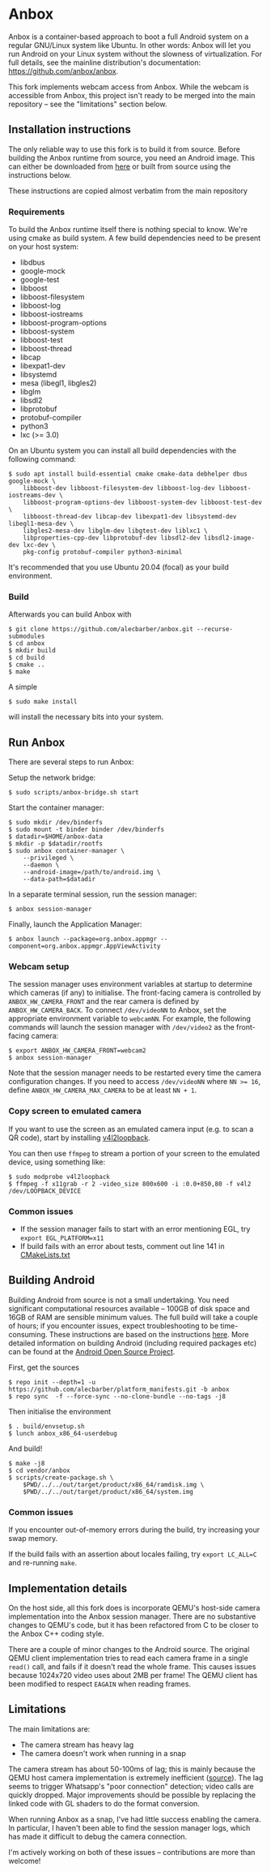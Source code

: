 # Anbox

Anbox is a container-based approach to boot a full Android system on a
regular GNU/Linux system like Ubuntu. In other words: Anbox will let
you run Android on your Linux system without the slowness of
virtualization. For full details, see the mainline distribution's documentation:
<https://github.com/anbox/anbox>.

This fork implements webcam access from Anbox. While the webcam is accessible
from Anbox, this project isn't ready to be merged into the main repository
&ndash; see the "limitations" section below.

## Installation instructions

The only reliable way to use this fork is to build it from source. Before
building the Anbox runtime from source, you need an Android image. This can
either be downloaded from [here](https://drive.google.com/file/d/1zc3uVuu8p2i1DdNYgz6vHlaYn1qLa5Qb/view?usp=sharing)
or built from source using the instructions below.

These instructions are copied almost verbatim from the main repository

### Requirements

To build the Anbox runtime itself there is nothing special to know. We're using
cmake as build system. A few build dependencies need to be present on your host
system:

 * libdbus
 * google-mock
 * google-test
 * libboost
 * libboost-filesystem
 * libboost-log
 * libboost-iostreams
 * libboost-program-options
 * libboost-system
 * libboost-test
 * libboost-thread
 * libcap
 * libexpat1-dev
 * libsystemd
 * mesa (libegl1, libgles2)
 * libglm
 * libsdl2
 * libprotobuf
 * protobuf-compiler
 * python3
 * lxc (>= 3.0)

On an Ubuntu system you can install all build dependencies with the following
command:

```
$ sudo apt install build-essential cmake cmake-data debhelper dbus google-mock \
    libboost-dev libboost-filesystem-dev libboost-log-dev libboost-iostreams-dev \
    libboost-program-options-dev libboost-system-dev libboost-test-dev \
    libboost-thread-dev libcap-dev libexpat1-dev libsystemd-dev libegl1-mesa-dev \
    libgles2-mesa-dev libglm-dev libgtest-dev liblxc1 \
    libproperties-cpp-dev libprotobuf-dev libsdl2-dev libsdl2-image-dev lxc-dev \
    pkg-config protobuf-compiler python3-minimal
```
It's recommended that you use Ubuntu 20.04 (focal) as your build environment.


### Build

Afterwards you can build Anbox with

```
$ git clone https://github.com/alecbarber/anbox.git --recurse-submodules
$ cd anbox
$ mkdir build
$ cd build
$ cmake ..
$ make
```

A simple

```
$ sudo make install
```

will install the necessary bits into your system.

## Run Anbox

There are several steps to run Anbox:

Setup the network bridge:
```
$ sudo scripts/anbox-bridge.sh start
```

Start the container manager:
```
$ sudo mkdir /dev/binderfs
$ sudo mount -t binder binder /dev/binderfs
$ datadir=$HOME/anbox-data
$ mkdir -p $datadir/rootfs
$ sudo anbox container-manager \
    --privileged \
    --daemon \
    --android-image=/path/to/android.img \
    --data-path=$datadir
```

In a separate terminal session, run the session manager:
```
$ anbox session-manager
```

Finally, launch the Application Manager:
```
$ anbox launch --package=org.anbox.appmgr --component=org.anbox.appmgr.AppViewActivity
```

### Webcam setup

The session manager uses environment variables at startup to determine which
cameras (if any) to initialise. The front-facing camera is controlled by
`ANBOX_HW_CAMERA_FRONT` and the rear camera is defined by
`ANBOX_HW_CAMERA_BACK`. To connect `/dev/videoNN` to Anbox, set the appropriate
environment variable to `webcamNN`. For example, the following commands will
launch the session manager with `/dev/video2` as the front-facing camera:

```
$ export ANBOX_HW_CAMERA_FRONT=webcam2
$ anbox session-manager
```

Note that the session manager needs to be restarted every time the camera
configuration changes. If you need to access `/dev/videoNN` where `NN >= 16`,
define `ANBOX_HW_CAMERA_MAX_CAMERA` to be at least `NN + 1`.

### Copy screen to emulated camera

If you want to use the screen as an emulated camera input (e.g. to scan a QR
code), start by installing [v4l2loopback](https://github.com/umlaeute/v4l2loopback/).

You can then use `ffmpeg` to stream a portion of your screen to the emulated
device, using something like:

```
$ sudo modprobe v4l2loopback
$ ffmpeg -f x11grab -r 2 -video_size 800x600 -i :0.0+850,80 -f v4l2 /dev/LOOPBACK_DEVICE
```

### Common issues

* If the session manager fails to start with an error mentioning EGL, try `export EGL_PLATFORM=x11` 
* If build fails with an error about tests, comment out line 141 in [CMakeLists.txt](https://github.com/alecbarber/anbox/blob/master/CMakeLists.txt#L141)

## Building Android

Building Android from source is not a small undertaking. You need significant
computational resources available &ndash; 100GB of disk space and 16GB of
RAM are sensible minimum values. The full build will take a couple of hours;
if you encounter issues, expect troubleshooting to be time-consuming. These
instructions are based on the instructions [here](https://github.com/anbox/anbox/blob/master/docs/build-android.md).
More detailed information on building Android (including required packages etc)
can be found at the [Android Open Source Project](https://source.android.com/setup/build/requirements).

First, get the sources
```
$ repo init --depth=1 -u https://github.com/alecbarber/platform_manifests.git -b anbox
$ repo sync  -f --force-sync --no-clone-bundle --no-tags -j8
```

Then initialise the environment
```
$ . build/envsetup.sh
$ lunch anbox_x86_64-userdebug
```

And build!
```
$ make -j8
$ cd vendor/anbox
$ scripts/create-package.sh \
    $PWD/../../out/target/product/x86_64/ramdisk.img \
    $PWD/../../out/target/product/x86_64/system.img
```

### Common issues

If you encounter out-of-memory errors during the build, try increasing your swap
memory.

If the build fails with an assertion about locales failing, try
`export LC_ALL=C` and re-running `make`.

## Implementation details

On the host side, all this fork does is incorporate QEMU's host-side camera
implementation into the Anbox session manager. There are no substantive changes
to QEMU's code, but it has been refactored from C to be closer to the Anbox
C++ coding style.

There are a couple of minor changes to the Android source. The original QEMU
client implementation tries to read each camera frame in a single `read()`
call, and fails if it doesn't read the whole frame. This causes issues because
1024x720 video uses about 2MB per frame! The QEMU client has been
modified to respect `EAGAIN` when reading frames.

## Limitations

The main limitations are:

* The camera stream has heavy lag
* The camera doesn't work when running in a snap

The camera stream has about 50-100ms of lag; this is mainly because the QEMU
host camera implementation is extremely inefficient ([source](https://github.com/alecbarber/anbox/blob/master/src/anbox/camera/camera_format_converters.cpp#L419)).
The lag seems to trigger Whatsapp's "poor connection" detection; video calls are
quickly dropped. Major improvements should be possible by replacing the linked
code with GL shaders to do the format conversion.

When running Anbox as a snap, I've had little success enabling the camera. In
particular, I haven't been able to find the session manager logs, which has made
it difficult to debug the camera connection.

I'm actively working on both of these issues &ndash; contributions are more than
welcome!